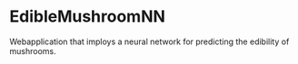 # EdibleMushroomNN
Webapplication that imploys a neural network for predicting the edibility of mushrooms.
